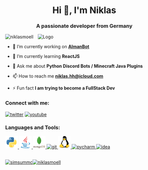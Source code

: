 <h1 align="center">Hi 👋, I'm Niklas</h1>
<h3 align="center">A passionate developer from Germany</h3>

<img align="right" alt="Logo" width="400" src="https://camo.githubusercontent.com/5ddf73ad3a205111cf8c686f687fc216c2946a75005718c8da5b837ad9de78c9/68747470733a2f2f7468756d62732e6766796361742e636f6d2f4576696c4e657874446576696c666973682d736d616c6c2e676966">


<p align="left"> <img src="https://komarev.com/ghpvc/?username=simsummc&label=Profile%20views&color=0e75b6&style=flat" alt="niklasmoell" /> </p>

- 🔭 I’m currently working on [**AlmanBot**](https://almanbot.xyz)

- 🌱 I’m currently learning **ReactJS**

- 💬 Ask me about **Python Discord Bots / Minecraft Java Plugins**

- 📫 How to reach me [**niklas.hh@icloud.com**](mailto:niklas.hh@icloud.com)

- ⚡ Fun fact **I am trying to become a FullStack Dev**

<h3 align="left">Connect with me:</h3>
<p align="left">
<a href="https://twitter.com/simsummc" target="blank"><img align="center" src="https://upload.wikimedia.org/wikipedia/commons/thumb/4/4f/Twitter-logo.svg/1024px-Twitter-logo.svg.png" alt="twitter" height="30" width="40" /></a>
<a href="https://www.youtube.com/channel/UCsgRC6OYwwHAye6FVMgKu3Q" target="blank"><img align="center" src="https://user-images.githubusercontent.com/79917043/195844518-71546d20-ca39-432b-ba97-41a77f98d6c3.png" alt="youtube" width="40" /></a>
</p>

<h3 align="left">Languages and Tools:</h3>
<a href="https://www.python.org" target="_blank" rel="noreferrer"> <img src="https://raw.githubusercontent.com/devicons/devicon/master/icons/python/python-original.svg" alt="python" width="40" height="40"/> </a> <a href="https://www.java.com" target="_blank" rel="noreferrer"> <img src="https://raw.githubusercontent.com/devicons/devicon/master/icons/java/java-original.svg" alt="java" width="40" height="40"/> </a> <a href="https://www.mongodb.com/" target="_blank" rel="noreferrer"> <img src="https://raw.githubusercontent.com/devicons/devicon/master/icons/mongodb/mongodb-original-wordmark.svg" alt="mongodb" width="40" height="40"/> </a> <a href="https://git-scm.com/" target="_blank" rel="noreferrer"> <img src="https://www.vectorlogo.zone/logos/git-scm/git-scm-icon.svg" alt="git" width="40" height="40"/> </a> <a href="https://www.linux.org/" target="_blank" rel="noreferrer"> <img src="https://raw.githubusercontent.com/devicons/devicon/master/icons/linux/linux-original.svg" alt="linux" width="40" height="40"/> </a> <a href="https://www.jetbrains.com/pycharm/" target="_blank" rel="noreferrer"> <img src="https://upload.wikimedia.org/wikipedia/commons/thumb/1/1d/PyCharm_Icon.svg/512px-PyCharm_Icon.svg.png" alt="pycharm" width="40" height="40"/> </a> <a href="https://www.jetbrains.com/idea/" target="_blank" rel="noreferrer"> <img src="https://upload.wikimedia.org/wikipedia/commons/thumb/9/9c/IntelliJ_IDEA_Icon.svg/512px-IntelliJ_IDEA_Icon.svg.png" alt="idea" width="40" height="40"/>


<p>
<br>
<img align="center" src="https://github-readme-stats.vercel.app/api?username=niklasmoell&show_icons=true&locale=en&theme=tokyonight" alt="simsummc" /><img align="center" src="https://github-readme-streak-stats.herokuapp.com/?user=simsummc&&theme=tokyonight" alt="niklasmoell" />
</p>
